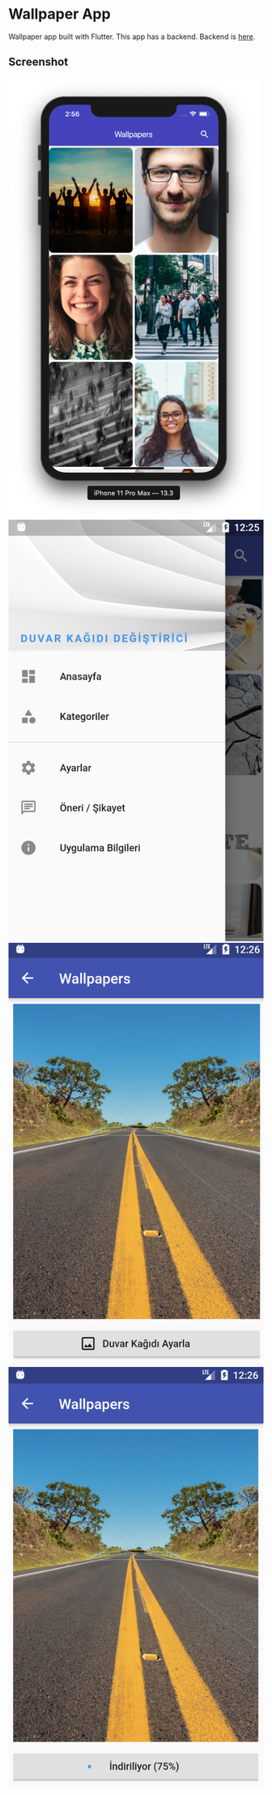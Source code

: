 # Wallpaper App

Wallpaper app built with Flutter. This app has a backend.
Backend is [here](https://www.google.com).

## Screenshot

<img src="ss/1.png">
<img src="ss/2.png">
<img src="ss/3.png">
<img src="ss/4.png">
